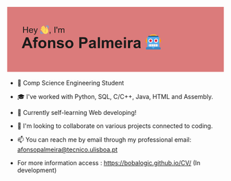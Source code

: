 
![HEADER](/header.png)

- 👀 Comp Science Engineering Student
- :mortar_board: I've worked with Python, SQL, C/C++, Java, HTML and Assembly.
- 🌱 Currently self-learning Web developing!
- 💞️ I'm looking to collaborate on various projects connected to coding.
- 📫 You can reach me by email through my professional email: afonsopalmeira@tecnico.ulisboa.pt

- For more information access : https://bobalogic.github.io/CV/  (In development)
<!---
Bobalogic/Bobalogic is a ✨ special ✨ repository because its `README.md` (this file) appears on your GitHub profile.
You can click the Preview link to take a look at your changes.
--->
